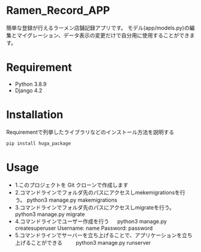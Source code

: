 # Ramen_Record_APP

簡単な登録が行えるラーメン店舗記録アプリです。 モデル(app/models.py)の編集とマイグレーション、データ表示の変更だけで自分用に使用することができます。


# Requirement

* Python 3.8.9
* Django 4.2

# Installation

Requirementで列挙したライブラリなどのインストール方法を説明する

```bash
pip install huga_package
```

# Usage

* 1.このプロジェクトを Git クローンで作成します
* 2.コマンドラインでフォルダ先のパスにアクセスしmekemigrationsを行う。
    python3 manage.py makemigrations
* 3.コマンドラインでフォルダ先のパスにアクセスしmigrateを行う。
    python3 manage.py migrate
* 4.コマンドラインでユーザー作成を行う
 　   python3 manage.py createsuperuser
    Username: name
    Password: password
* 5.コマンドラインでサーバーを立ち上げることで、アプリケーションを立ち上げることができる
  　 　python3 manage.py runserver


